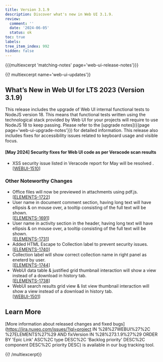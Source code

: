 ```yaml
---
title: Version 3.1.9
description: Discover what's new in Web UI 3.1.9.
review:
  comment: ''
  date: '2024-06-05'
  status: ok
toc: true
labels:
tree_item_index: 992
hidden: false
---
```


{{{multiexcerpt 'matching-notes' page='web-ui-release-notes'}}}

{{! multiexcerpt name='web-ui-updates'}}

## What’s New in Web UI for LTS 2023 (Version 3.1.9)

This release includes the upgrade of Web UI internal functional tests to NodeJS version 18. This means that functional tests written using the technological stack provided by Web UI for your projects will require to use NodeJS 18 to keep passing. Please refer to the [upgrade notes]({{page page='web-ui-upgrade-notes'}}) for detailed information. This release also includes fixes for accessibility issues related to keyboard usage and visible focus.

#### [May 2024] Security fixes for Web UI code as per Veracode scan results

- XSS security issue listed in Veracode report for May will be resolved .<br/>[[WEBUI-1510](https://jira.nuxeo.com/browse/WEBUI-1510)]

### Other Noteworthy Changes

- Office files will now be previewed in attachments using pdf.js.<br/>[[ELEMENTS-1722](https://jira.nuxeo.com/browse/ELEMENTS-1722)]
- User name in document comment section, having long text will have ellipsis & on mouse over, a tooltip consisting of the full text will be shown.<br/>[[ELEMENTS-1691](https://jira.nuxeo.com/browse/ELEMENTS-1691)]
- User name in activity section in the header, having long text will have ellipsis & on mouse over, a tooltip consisting of the full text will be shown.<br/>[[ELEMENTS-1731](https://jira.nuxeo.com/browse/ELEMENTS-1731)]
- Added HTML Escape to Collection label to prevent security issues.<br/>[[ELEMENTS-1740](https://jira.nuxeo.com/browse/ELEMENTS-1740)]
- Collection label will show correct collection name in right panel as eneterd by user.<br/>[[ELEMENTS-1744](https://jira.nuxeo.com/browse/ELEMENTS-1744)]
- WebUI data table & justified grid thumbnail interaction will show a view instead of a download in history tab.<br/>[[ELEMENTS-1738](https://jira.nuxeo.com/browse/ELEMENTS-1738)]
- WebUI search results grid view & list view thumbnail interaction will show a view instead of a download in history tab.<br/>[[WEBUI-1501](https://jira.nuxeo.com/browse/WEBUI-1501)]

## Learn More

[More information about released changes and fixed bugs](https://jira.nuxeo.com/issues/?jql=project IN %28%27WEBUI%27%2C %27ELEMENTS%27%29 AND fixVersion IN %28%273.1.9%27%29 ORDER BY 'Epic Link' ASC%2C type DESC%2C 'Backlog priority' DESC%2C component DESC%2C priority DESC) is available in our bug tracking tool.

{{! /multiexcerpt}}
